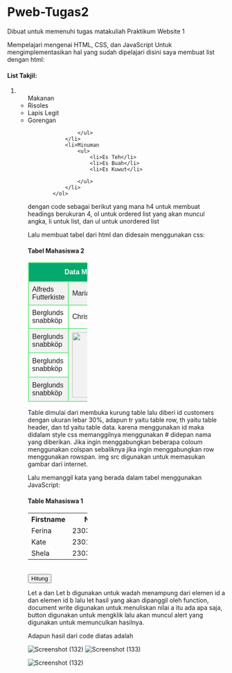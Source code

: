 # Pweb-Tugas2
Dibuat untuk memenuhi tugas matakuliah Praktikum Website 1

Mempelajari mengenai HTML, CSS, dan JavaScript
Untuk mengimplementasikan hal yang sudah dipelajari disini saya membuat list dengan html:
<h4>List Takjil:</h4>
            <ol>
                <li>
                    <ul>Makanan
                        <li>Risoles</li>
                        <li>Lapis Legit</li>
                        <li>Gorengan</li>
                        
                    </ul>
                </li>
                <li>Minuman
                    <ul>
                        <li>Es Teh</li>
                        <li>Es Buah</li>
                        <li>Es Kuwut</li>
                        
                    </ul>
                </li>
            </ol>
dengan code sebagai berikut yang mana h4 untuk membuat headings berukuran 4, ol untuk ordered list yang akan muncul angka, li untuk list, dan ul untuk unordered list

Lalu membuat tabel dari html dan didesain menggunakan css:
<style>
  #customers {
  font-family: Arial, Helvetica, sans-serif;
  border-collapse: collapse;
  width: 100%;
}

#customers td, #customers th {
  border: 2px solid #75eb89;
  padding: 8px;
}

#customers tr:nth-child(even){background-color: #f2f2f2;}

#customers tr:hover {background-color: #ddd;}

#customers th {
  padding-top: 12px;
  padding-bottom: 12px;
  text-align: center;
  background-color: #04AA6D;
  color: white;
}
</style>
<h4>Tabel Mahasiswa 2</h4>
        <table id="customers"style="width:30%">
            <tr>
            <th colspan="2">Data Mahasiswa</th>
            </tr>
            <tr>
            <td>Alfreds Futterkiste</td>
            <td>Maria Anders</td>
            </tr>
            <tr>
            <td>Berglunds snabbköp</td>
            <td>Christina Berglund</td>
            </tr>
            <tr>
            <td>Berglunds snabbköp</td>
            <td rowspan="3"><img src="https://www.ferinahospital.com/wp-content/uploads/2018/06/gedung-ferina1.jpg" width="180px" height="150px"></td>
            </tr>
            <tr>
            <td>Berglunds snabbköp</td>
            </tr>
            <tr>
            <td>Berglunds snabbköp</td>
            </tr>
        </table>
Table dimulai dari membuka kurung table lalu diberi id customers dengan ukuran lebar 30%, adapun tr yaitu table row, th yaitu table header, dan td yaitu table data. karena menggunakan
id maka didalam style css memanggilnya menggunakan # didepan nama yang diberikan. Jika ingin menggabungkan beberapa coloum menggunakan colspan sebaliknya jika ingin menggabungkan row
menggunakan rowspan. img src digunakan untuk memasukan gambar dari internet.

Lalu memanggil kata yang berada dalam tabel menggunakan JavaScript:
<h4>Table Mahasiswa 1</h4>
            <table style="width:30%">
        <tr>
            <th>Firstname</th>
            <th>NPM</th>
        </tr>
        <tr>
            <td id="a">Ferina</td>
            <td id="b">230302036</td>
        </tr>
        <tr>
            <td>Kate</td>
            <td>230102037</td>
        </tr>
        <tr>
            <td>Shela</td>
            <td>230303033</td>
        </tr>
        </table>

<br>
<script>
    let a = document.getElementById("a").innerHTML;
    let b = document.getElementById("b").innerHTML;
    let hasil = hitung (a,b);
    document.write("Nilai A adalah =" +a,"<br>");
    document.write("Nilai B adalah =" +b,"<br>");

    function hitung(a,b){
        return a*b;
    }
    
    function tampil(){
        alert("Hasil A+B=" + hasil)
    }
</script>
<button type="button" onclick="tampil()">Hitung</button>

Let a dan Let b digunakan untuk wadah menampung dari elemen id a dan elemen id b lalu let hasil yang akan dipanggil oleh function, document write digunakan untuk menuliskan nilai a itu
ada apa saja, button digunakan untuk mengklik lalu akan muncul alert yang digunakan untuk memunculkan hasilnya.

Adapun hasil dari code diatas adalah


![Screenshot (132)](https://github.com/kathrinaaw/Pweb-Tugas2/assets/165354969/e37aee1e-4ad3-476b-a819-796327e97cb0)
![Screenshot (133)](https://github.com/kathrinaaw/Pweb-Tugas2/assets/165354969/be2f29cf-f0d2-449b-ad46-8a98f92642ca)


![Screenshot (132)](https://github.com/kathrinaaw/Pweb-Tugas2/assets/165354969/694d5d1d-1055-41a2-a467-c0f969babdb6)


  
